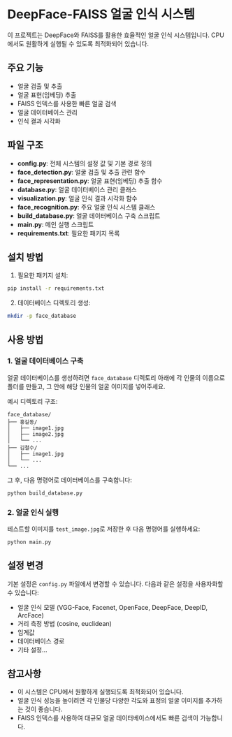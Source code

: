# DeepFace-FAISS 얼굴 인식 시스템

이 프로젝트는 DeepFace와 FAISS를 활용한 효율적인 얼굴 인식 시스템입니다. CPU에서도 원활하게 실행될 수 있도록 최적화되어 있습니다.

## 주요 기능

- 얼굴 검출 및 추출
- 얼굴 표현(임베딩) 추출
- FAISS 인덱스를 사용한 빠른 얼굴 검색
- 얼굴 데이터베이스 관리
- 인식 결과 시각화

## 파일 구조

- **config.py**: 전체 시스템의 설정 값 및 기본 경로 정의
- **face_detection.py**: 얼굴 검출 및 추출 관련 함수
- **face_representation.py**: 얼굴 표현(임베딩) 추출 함수
- **database.py**: 얼굴 데이터베이스 관리 클래스
- **visualization.py**: 얼굴 인식 결과 시각화 함수
- **face_recognition.py**: 주요 얼굴 인식 시스템 클래스
- **build_database.py**: 얼굴 데이터베이스 구축 스크립트
- **main.py**: 메인 실행 스크립트
- **requirements.txt**: 필요한
 패키지 목록

## 설치 방법

1. 필요한 패키지 설치:
```bash
pip install -r requirements.txt
```

2. 데이터베이스 디렉토리 생성:
```bash
mkdir -p face_database
```

## 사용 방법

### 1. 얼굴 데이터베이스 구축

얼굴 데이터베이스를 생성하려면 `face_database` 디렉토리 아래에 각 인물의 이름으로 폴더를 만들고, 그 안에 해당 인물의 얼굴 이미지를 넣어주세요.

예시 디렉토리 구조:
```
face_database/
├── 홍길동/
│   ├── image1.jpg
│   ├── image2.jpg
│   └── ...
├── 김철수/
│   ├── image1.jpg
│   └── ...
└── ...
```

그 후, 다음 명령어로 데이터베이스를 구축합니다:

```bash
python build_database.py
```

### 2. 얼굴 인식 실행

테스트할 이미지를 `test_image.jpg`로 저장한 후 다음 명령어를 실행하세요:

```bash
python main.py
```

## 설정 변경

기본 설정은 `config.py` 파일에서 변경할 수 있습니다. 다음과 같은 설정을 사용자화할 수 있습니다:

- 얼굴 인식 모델 (VGG-Face, Facenet, OpenFace, DeepFace, DeepID, ArcFace)
- 거리 측정 방법 (cosine, euclidean)
- 임계값
- 데이터베이스 경로
- 기타 설정...

## 참고사항

- 이 시스템은 CPU에서 원활하게 실행되도록 최적화되어 있습니다.
- 얼굴 인식 성능을 높이려면 각 인물당 다양한 각도와 표정의 얼굴 이미지를 추가하는 것이 좋습니다.
- FAISS 인덱스를 사용하여 대규모 얼굴 데이터베이스에서도 빠른 검색이 가능합니다.
